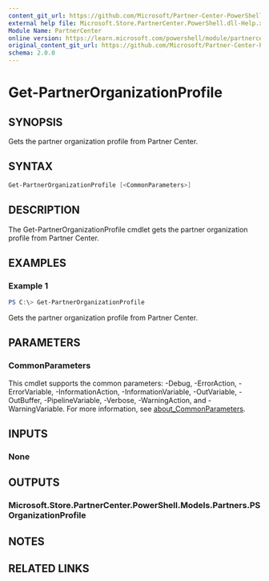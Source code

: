 ```yaml
---
content_git_url: https://github.com/Microsoft/Partner-Center-PowerShell/blob/master/docs/help/Get-PartnerOrganizationProfile.md
external help file: Microsoft.Store.PartnerCenter.PowerShell.dll-Help.xml
Module Name: PartnerCenter
online version: https://learn.microsoft.com/powershell/module/partnercenter/Get-PartnerOrganizationProfile
original_content_git_url: https://github.com/Microsoft/Partner-Center-PowerShell/blob/master/docs/help/Get-PartnerOrganizationProfile.md
schema: 2.0.0
---
```


# Get-PartnerOrganizationProfile

## SYNOPSIS
Gets the partner organization profile from Partner Center.

## SYNTAX

```powershell
Get-PartnerOrganizationProfile [<CommonParameters>]
```

## DESCRIPTION
The Get-PartnerOrganizationProfile cmdlet gets the partner organization profile from Partner Center.

## EXAMPLES

### Example 1
```powershell
PS C:\> Get-PartnerOrganizationProfile
```

Gets the partner organization profile from Partner Center.

## PARAMETERS

### CommonParameters
This cmdlet supports the common parameters: -Debug, -ErrorAction, -ErrorVariable, -InformationAction, -InformationVariable, -OutVariable, -OutBuffer, -PipelineVariable, -Verbose, -WarningAction, and -WarningVariable. For more information, see [about_CommonParameters](http://go.microsoft.com/fwlink/?LinkID=113216).

## INPUTS

### None

## OUTPUTS

### Microsoft.Store.PartnerCenter.PowerShell.Models.Partners.PSOrganizationProfile

## NOTES

## RELATED LINKS

